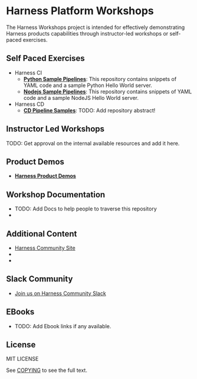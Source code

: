 # Harness Platform Workshops

The Harness Workshops project is intended for effectively demonstrating Harness products capabilities through instructor-led workshops or self-paced exercises.

## Self Paced Exercises

- Harness CI
  - [**Python Sample Pipelines**](https://github.com/harness-community/python-pipeline-samples): This repository contains snippets of YAML code and a sample Python Hello World server.
  - [**Nodejs Sample Pipelines**](https://github.com/harness-community/nodejs-pipeline-samples): This repository contains snippets of YAML code and a sample NodeJS Hello World server.
- Harness CD
  - [**CD Pipeline Samples**](https://github.com/harness-community/cd-pipeline-sample): TODO: Add repository abstract!

## Instructor Led Workshops

TODO: Get approval on the internal available resources and add it here.

## Product Demos
- [**Harness Product Demos**](https://www.youtube.com/@harnesscommunity)

## Workshop Documentation

- TODO: Add Docs to help people to traverse this repository
-

## Additional Content

- [Harness Community Site](https://harness-community.github.io/)
-
-

## Slack Community
- [Join us on Harness Community Slack](https://harnesscommunity.slack.com/join/shared_invite/zt-y4hdqh7p-RVuEQyIl5Hcx4Ck8VCvzBw#/shared-invite/email)

## EBooks

- TODO: Add Ebook links if any available.

## License

MIT LICENSE

See [COPYING](LICENSE) to see the full text.

